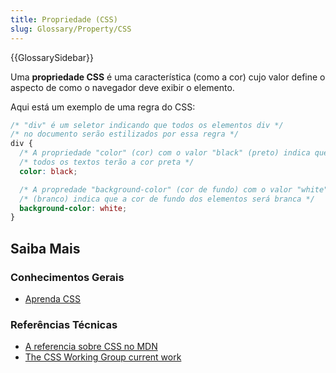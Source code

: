 ```yaml
---
title: Propriedade (CSS)
slug: Glossary/Property/CSS
---
```


{{GlossarySidebar}}

Uma **propriedade CSS** é uma característica (como a cor) cujo valor define o aspecto de como o navegador deve exibir o elemento.

Aqui está um exemplo de uma regra do CSS:

```css
/* "div" é um seletor indicando que todos os elementos div */
/* no documento serão estilizados por essa regra */
div {
  /* A propriedade "color" (cor) com o valor "black" (preto) indica que */
  /* todos os textos terão a cor preta */
  color: black;

  /* A propredade "background-color" (cor de fundo) com o valor "white" */
  /* (branco) indica que a cor de fundo dos elementos será branca */
  background-color: white;
}
```

## Saiba Mais

### Conhecimentos Gerais

- [Aprenda CSS](/pt-BR/docs/Aprender/CSS)

### Referências Técnicas

- [A referencia sobre CSS no MDN](/pt-BR/docs/Web/CSS/CSS_Reference)
- [The CSS Working Group current work](https://www.w3.org/Style/CSS/current-work)
